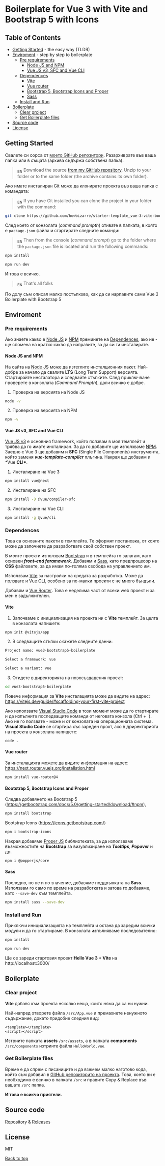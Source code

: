# Boilerplate for Vue 3 with Vite and Bootstrap 5 with Icons

## Table of Contents

-   [Getting Started](#getting-started) - the easy way (TLDR)
-   [Enviroment](#enviroment) - step by step to boilerplate
    -   [Pre requirements](#pre-requirements)
        -   [Node JS and NPM](#node-js-and-npm)
        -   [Vue JS v3, SFC and Vue CLI](#vue-js-v3-sfc-and-vue-cli)
    -   [Dependences](#dependences)
        -   [Vite](#vite)
        -   [Vue router](#vue-router)
        -   [Bootstrap 5, Bootstrap Icons and Proper](#bootstrap-5-bootstrap-icons-and-proper)
        -   [Sass](#sass)
    -   [Install and Run](#install-and-run)
-   [Boilerplate](#boilerplate)
    -   [Clear project](#clear-project)
    -   [Get Boilerplate files](#get-boilerplate-files)
-   [Source code](#source-code)
-   [License](#license)

## Getting Started

Свалете си сорса от [моето GitHub репозитори](https://github.com/howbizarre/starter-template_vue-3-vite-bootstrap-5-with-icons/releases). Разархиврате във ваша папка или в същата (архива съдържа собствена папка).

> <sub>**EN**</sub> Download the source [from my GitHub repository](https://github.com/howbizarre/starter-template_vue-3-vite-bootstrap-5-with-icons/releases). Unzip to your folder or to the same folder (the archive contains its own folder).

Ако имате инсталиран Git може да клонирате проекта във ваша папка с командата:

> <sub>**EN**</sub> If you have Git installed you can clone the project in your folder with the command:

```sh
git clone https://github.com/howbizarre/starter-template_vue-3-vite-bootstrap-5-with-icons
```

След което от конзолата (_command prompth_) отивате в папката, в която е `package.json` файла и стартирате следните команди:

> <sub>**EN**</sub> Then from the console (_command prompt_) go to the folder where the `package.json` file is located and run the following commands:

```sh
npm install
```

```sh
npm run dev
```

И това е всичко.

> <sub>**EN**</sub> That's all folks

По долу съм описал малко постъпково, как да си нарпавите сами Vue 3 Boilerplate with Bootstrap 5

## Enviroment

### Pre requirements

Ако знаете какво е [Node JS] и [NPM] преминете на [Dependences](#dependences), ако не - ще спомена на кратко какво да направите, за да си ги инсталирате.

#### Node JS and NPM

На сайта на [Node JS] може да изтеглите инсталционния пакет. Най-добре за начало да свалите **LTS** (Long Term Support) версията. Стартирайте инсталатора и следвайте стъпките. След приключване проверете в конзолата (_Command Prompth_), дали всичко е добре.

1. Проверка на версията на Node JS

```sh
node -v
```

2. Проверка на версията на NPM

```sh
npm -v
```

#### Vue JS v3, SFC and Vue CLI

[Vue JS v3] е основния framework, който ползвам в моя темплейт и трябва да го имате инсталиран. За да го добавите ще използваме [NPM]. Заедно с Vue 3 ще добавим и **SFC** (Single File Components) инструмента, който заменя **_vue-template-compiler_** плъгина. Накрая ще добавим и \*Vue **CLI\***.

1. Инсталиране на Vue 3

```sh
npm install vue@next
```

2. Инсталиране на SFC

```sh
npm install -D @vue/compiler-sfc
```

3. Инсталиране на Vue CLI

```sh
npm install -g @vue/cli
```

### Dependences

Това са основните пакети в темплейта. Те оформят постановка, от която може да започнете да разработвате свой собствен проект.

В моите проекти използвам [Bootstrap] и в темплейта го залагам, като основен **_front-end faramework_**. Добавям и [Sass], като предпроцесор на **CSS** файловете, за да имам по-голяма свобода на управлението им.

Използвам [Vite] за настройки на средата за разработка. Може да ползвате и [Vue CLI], особено за по-малки проекти с не много бъндъли.

Добавям и [Vue Router]. Това е неделима част от всеки web проект и за мен е задължителен.

#### Vite

1. Започваме с инициализация на проекта ни с **Vite** темплейт. За целта в конзолата напишете:

```sh
npm init @vitejs/app
```

2. В следващите стъпки окажете следните данни:

```sh
Project name: vue3-bootstrap5-boilerplate
```

```sh
Select a framework: vue
```

```sh
Select a variant: vue
```

3. Отидете в директорията на новосъздадения проект:

```sh
cd vue3-bootstrap5-boilerplate
```

Повече информация за **Vite** инсталацията може да видите на адрес: https://vitejs.dev/guide/#scaffolding-your-first-vite-project

Ако използвате [Visual Studio Code] в този момент може да го стартирате и да изпълните последващите команди от неговата конзола (Ctrl + `). Ако не го ползвате - може и от конзолата на операционната система. **Visual Studio Code** се стартира със зареден прокт, ако в дриректорията на проекта в конзолата напишете:

```sh
code .
```

#### Vue router

За инсталацията можете да видите информация на адрес: https://next.router.vuejs.org/installation.html

```sh
npm install vue-router@4
```

#### Bootstrap 5, Bootstrap Icons and Proper

Следва добавянето на Bootstrap 5 (https://getbootstrap.com/docs/5.0/getting-started/download/#npm),

```sh
npm install bootstrap
```

Bootstrap Icons (https://icons.getbootstrap.com/)

```sh
npm i bootstrap-icons
```

Накрая добавяме [Proper JS] библиотеката, за да използваме възможностите на **Bootstrap** за визуализиране на **_Tooltips_**, **_Popover_** и др.

```sh
npm i @popperjs/core
```

#### Sass

Последно, но не и по значение, добавяме поддръжката на **Sass**. Използвам го само по време на разработката и затова го добавяме, като `--save-dev` към темплейта.

```sh
npm install sass --save-dev
```

### Install and Run

Приключи инициализацията на темплейта и остана да заредим всички модули и да го стартираме. В конзолата изпълняваме последователно:

```sh
npm install
```

```sh
npm run dev
```

Ще се зареди стартовия проект **Hello Vue 3 + Vite** на http://localhost:3000/

## Boilerplate

### Clear project

**Vite** добавя към проекта няколко неща, които няма да са ни нужни.

Най-напред отворете файла `/src/App.vue` и премахнете ненужното съдържание, докато придобие следния вид:

```vue
<template></template>
<script></script>
```

Изтриите папката **assets** `/src/assets`, а в папката **components** `/src/components` изтриите файла `HelloWorld.vue`.

### Get Boilerplate files

Време е да спрем с писаниците и да вземем малко наготово кода, който съм добавил в [GitHub репозиторито на проекта](https://github.com/howbizarre/starter-template_vue-3-vite-bootstrap-5-with-icons/releases). Това, което ви е необходимо е всичко в папката `/src` и правите Copy & Replace във вашата `/src` папка.

**И това е всикчо приятели.**

## Source code

[Repository](https://github.com/howbizarre/starter-template_vue-3-vite-bootstrap-5-with-icons) & [Releases](https://github.com/howbizarre/starter-template_vue-3-vite-bootstrap-5-with-icons/releases)

## License

MIT

[Back to top](#table-of-contents)

[//]: # "Links Reference"
[node js]: http://nodejs.org
[npm]: https://www.npmjs.com/
[vue js v3]: https://v3.vuejs.org/
[bootstrap]: https://getbootstrap.com/
[sass]: https://sass-lang.com/
[vite]: https://vitejs.dev/
[vue cli]: https://cli.vuejs.org/
[vue router]: https://next.router.vuejs.org/
[visual studio code]: https://code.visualstudio.com/
[proper js]: https://popper.js.org/
[vuex]: https://next.vuex.vuejs.org/
[github]: https://github.com/
